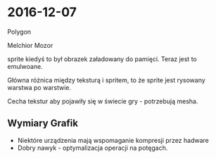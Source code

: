 # 2016-12-07

Polygon

Melchior Mozor

sprite kiedyś to był obrazek załadowany do pamięci. Teraz jest to emulwoane.

Główna różnica między teksturą i spritem, to że sprite jest rysowany warstwa po warstwie.

Cecha tekstur aby pojawiły się w świecie gry - potrzebują mesha.

## Wymiary Grafik

- Niektóre urządzenia mają wspomaganie kompresji przez hadware
- Dobry nawyk - optymalizacja operacji na potęgach. 
